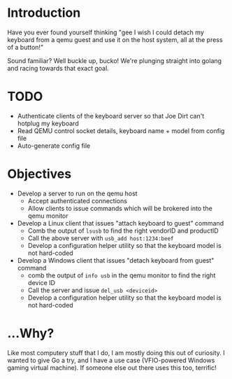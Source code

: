 # Introduction

Have you ever found yourself thinking "gee I wish I could detach my keyboard
from a qemu guest and use it on the host system, all at the press of a button!"

Sound familiar? Well buckle up, bucko! We're plunging straight into golang and racing towards that exact goal.

# TODO

* Authenticate clients of the keyboard server so that Joe Dirt can't hotplug my keyboard
* Read QEMU control socket details, keyboard name + model from config file
* Auto-generate config file

# Objectives

* Develop a server to run on the qemu host
    * Accept authenticated connections
    * Allow clients to issue commands which will be brokered into the qemu monitor
* Develop a Linux client that issues "attach keyboard to guest" command
    * Comb the output of `lsusb` to find the right vendorID and productID
    * Call the above server with `usb_add host:1234:beef`
    * Develop a configuration helper utility so that the keyboard model is not hard-coded
* Develop a Windows client that issues "detach keyboard from guest" command
    * comb the output of `info usb` in the qemu monitor to find the right device ID
    * Call the server and issue `del_usb <deviceid>`
    * Develop a configuration helper utility so that the keyboard model is not hard-coded

# ...Why?

Like most computery stuff that I do, I am mostly doing this out of curiosity. I
wanted to give Go a try, and I have a use case (VFIO-powered Windows gaming
virtual machine). If someone else out there uses this too, terrific!
